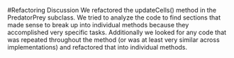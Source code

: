 #Refactoring Discussion
We refactored the updateCells() method in the PredatorPrey subclass. We tried to analyze the code to find sections that made sense to break up into individual methods because they accomplished very specific tasks. Additionally we looked for any code that was repeated throughout the method (or was at least very similar across implementations) and refactored that into individual methods. 